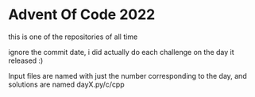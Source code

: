 # Advent Of Code 2022
 
this is one of the repositories of all time

ignore the commit date, i did actually do each challenge on the day it released :)

Input files are named with just the number corresponding to the day, and solutions are named dayX.py/c/cpp
